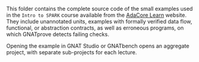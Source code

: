 This folder contains the complete source code of the small examples used in the
`Intro to SPARK` course available from the [AdaCore
Learn](https://learn.adacore.com/courses/intro-to-spark/index.html) website.
They include unannotated units, examples with formally verified data flow,
functional, or abstraction contracts, as well as erroneous programs, on which
GNATprove detects failing checks.

Opening the example in GNAT Studio or GNATbench opens an aggregate project, with
separate sub-projects for each lecture.

